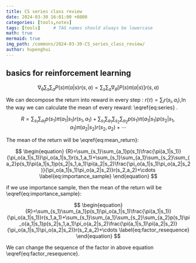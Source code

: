```yaml
---
title: CS series class review
date: 2024-03-30 16:01:00 +0800
categories: [tools,notes]
tags: [tools]     # TAG names should always be lowercase
math: true
mermaid: true
img_path: /commons/2024-03-30-CS_series_class_review/
author: hupenghui
---
```


## basics for reinforcement learning

$$
\begin{equation}
  \nabla_{\theta}\sum_{s}\sum_{a}P(s)\pi(a|s)r(s,a)=\sum_{s}\sum_{a}\nabla_{\theta}[P(s)\pi(a|s)]r(s,a)
  \label{eq:series}
\end{equation}
$$

We can decompose the return into reward in every step : $r(\tau)=\sum_{i} r(s_i,a_i)$,In the way we can calculate the mean of every reward: \eqref{eq:series} .

$$
\begin{equation}
  {R}=\sum_{s_1}\sum_{a_1}p(s_1)\pi(a_1|s_1)r(s_1,a_1)+\sum_{s_1}\sum_{a_1}\sum_{s_2}\sum_{a_2}p(s_1)\pi(a_1|s_1)p(s_2|s_1,a_1)\pi(a_2|s_2)r(s_2,a_2)+\cdots
  \label{eq:mean_return}
\end{equation}
$$

The mean of the return will be \eqref{eq:mean_return}:

$$
\begin{equation}
  {R}=\sum_{s_1}\sum_{a_1}p(s_1)\frac{\pi(a_1|s_1)}{\pi_o(a_1|s_1)}\pi_o(a_1|s_1)r(s_1,a_1)+\sum_{s_1}\sum_{a_1}\sum_{s_2}\sum_{a_2}p(s_1)\pi(a_1|s_1)p(s_2|s_1,a_1)\pi(a_2|s_2)\frac{\pi_o(a_1|s_1)\pi_o(a_2|s_2)}{\pi_o(a_1|s_1)\pi_o(a_2|s_2)}r(s_2,a_2)+\cdots
  \label{eq:importance_sample}
\end{equation}
$$

if we use importance sample, then the mean of the return will be \eqref{eq:importance_sample}:

$$
\begin{equation}
  {R}=\sum_{s_1}\sum_{a_1}p(s_1)\pi_o(a_1|s_1)\frac{\pi(a_1|s_1)}{\pi_o(a_1|s_1)}r(s_1,a_1)+\sum_{s_1}\sum_{a_1}\sum_{s_2}\sum_{a_2}p(s_1)\pi_o(a_1|s_1)p(s_2|s_1,a_1)\pi_o(a_2|s_2)\frac{\pi(a_1|s_1)\pi(a_2|s_2)}{\pi_o(a_1|s_1)\pi_o(a_2|s_2)}r(s_2,a_2)+\cdots
  \label{eq:factor_resequence}
\end{equation}
$$

We can change the sequence of the factor in above equation \eqref{eq:factor_resequence}.
